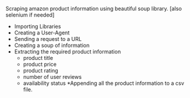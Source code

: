Scraping amazon product information using beautiful soup library. [also selenium if needed]


  * Importing Libraries
  * Creating a User-Agent
  * Sending a request to a URL
  * Creating a soup of information
  * Extracting the required product information
      - product title
      - product price
      - product rating
      - number of user reviews
      - availability status
  *Appending all the product information to a csv file.
